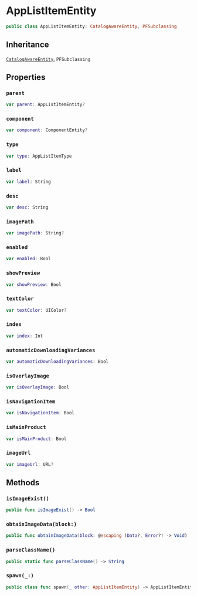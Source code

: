 # AppListItemEntity

``` swift
public class AppListItemEntity: CatalogAwareEntity, PFSubclassing
```

## Inheritance

[`CatalogAwareEntity`](CatalogAwareEntity), `PFSubclassing`

## Properties

### `parent`

``` swift
var parent: AppListItemEntity?
```

### `component`

``` swift
var component: ComponentEntity?
```

### `type`

``` swift
var type: AppListItemType
```

### `label`

``` swift
var label: String
```

### `desc`

``` swift
var desc: String
```

### `imagePath`

``` swift
var imagePath: String?
```

### `enabled`

``` swift
var enabled: Bool
```

### `showPreview`

``` swift
var showPreview: Bool
```

### `textColor`

``` swift
var textColor: UIColor?
```

### `index`

``` swift
var index: Int
```

### `automaticDownloadingVariances`

``` swift
var automaticDownloadingVariances: Bool
```

### `isOverlayImage`

``` swift
var isOverlayImage: Bool
```

### `isNavigationItem`

``` swift
var isNavigationItem: Bool
```

### `isMainProduct`

``` swift
var isMainProduct: Bool
```

### `imageUrl`

``` swift
var imageUrl: URL?
```

## Methods

### `isImageExist()`

``` swift
public func isImageExist() -> Bool
```

### `obtainImageData(block:)`

``` swift
public func obtainImageData(block: @escaping (Data?, Error?) -> Void)
```

### `parseClassName()`

``` swift
public static func parseClassName() -> String
```

### `spawn(_:)`

``` swift
public class func spawn(_ other: AppListItemEntity) -> AppListItemEntity
```
